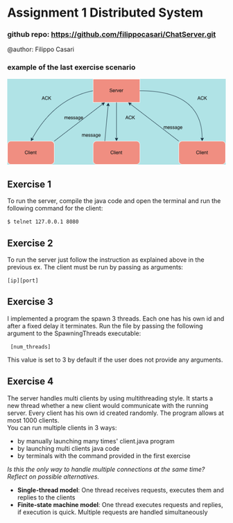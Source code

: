 # Assignment 1 Distributed System
### github repo: https://github.com/filippocasari/ChatServer.git
@author: Filippo Casari

### example of the last exercise scenario
![alt text](images/distributedsystems.drawio.png)

## Exercise 1
To run the server, compile the java code and open the terminal and run the following command for the client:
```
$ telnet 127.0.0.1 8080
```
## Exercise 2
To run the server just follow the instruction as explained above in the previous ex. 
The client must be run by passing as arguments:
```
[ip][port]
```
## Exercise 3
I implemented a program the spawn 3 threads. Each one has his own id and after a fixed delay it terminates. 
Run the file by passing the following argument to the SpawningThreads executable:
```
 [num_threads]
```
 This value is set to 3 by default if the user does not provide any arguments.
## Exercise 4
The server handles multi clients by using multithreading style. It starts a new thread whether a new client would communicate with the running server. 
Every client has his own id created randomly. The program allows at most 1000 clients.  
You can run multiple clients in 3 ways:
- by manually launching many times' client.java program
- by launching multi clients java code
- by terminals with the command provided in the first exercise

*Is this the only way to handle multiple connections at the same time? Reflect on possible alternatives.*
- **Single-thread model**: One thread receives requests, executes them and replies to the clients
- **Finite-state machine model**: One thread executes requests and replies, if execution is quick. Multiple requests are handled simultaneously
